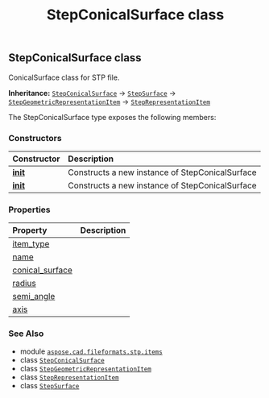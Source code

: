 ﻿---
title: StepConicalSurface class
second_title: Aspose.CAD for Python via .NET API References
description: 
type: docs
weight: 140
url: /aspose.cad.fileformats.stp.items/stepconicalsurface/
is_root: false
---

## StepConicalSurface class

ConicalSurface class for STP file.



**Inheritance:** [`StepConicalSurface`](/cad/python-net/aspose.cad.fileformats.stp.items/stepconicalsurface) → 
[`StepSurface`](/cad/python-net/aspose.cad.fileformats.stp.items/stepsurface) → 
[`StepGeometricRepresentationItem`](/cad/python-net/aspose.cad.fileformats.stp.items/stepgeometricrepresentationitem) → 
[`StepRepresentationItem`](/cad/python-net/aspose.cad.fileformats.stp.items/steprepresentationitem)



The StepConicalSurface type exposes the following members:

### Constructors
| Constructor | Description |
| :- | :- |
| [__init__](/cad/python-net/aspose.cad.fileformats.stp.items/stepconicalsurface/__init__/#) | Constructs a new instance of StepConicalSurface |
| [__init__](/cad/python-net/aspose.cad.fileformats.stp.items/stepconicalsurface/__init__/#str-aspose.cad.fileformats.stp.items.StepAxis2Placement3D-float-float) | Constructs a new instance of StepConicalSurface |


### Properties
| Property | Description |
| :- | :- |
| [item_type](/cad/python-net/aspose.cad.fileformats.stp.items/stepconicalsurface/item_type) |  |
| [name](/cad/python-net/aspose.cad.fileformats.stp.items/stepconicalsurface/name) |  |
| [conical_surface](/cad/python-net/aspose.cad.fileformats.stp.items/stepconicalsurface/conical_surface) |  |
| [radius](/cad/python-net/aspose.cad.fileformats.stp.items/stepconicalsurface/radius) |  |
| [semi_angle](/cad/python-net/aspose.cad.fileformats.stp.items/stepconicalsurface/semi_angle) |  |
| [axis](/cad/python-net/aspose.cad.fileformats.stp.items/stepconicalsurface/axis) |  |



### See Also
* module [`aspose.cad.fileformats.stp.items`](..)
* class [`StepConicalSurface`](/cad/python-net/aspose.cad.fileformats.stp.items/stepconicalsurface)
* class [`StepGeometricRepresentationItem`](/cad/python-net/aspose.cad.fileformats.stp.items/stepgeometricrepresentationitem)
* class [`StepRepresentationItem`](/cad/python-net/aspose.cad.fileformats.stp.items/steprepresentationitem)
* class [`StepSurface`](/cad/python-net/aspose.cad.fileformats.stp.items/stepsurface)
